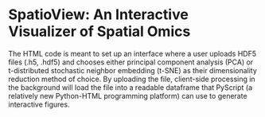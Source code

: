 # SpatioView: An Interactive Visualizer of Spatial Omics

The HTML code is meant to set up an interface where a user uploads HDF5 files (.h5, .hdf5) and chooses either principal component analysis (PCA) or t-distributed stochastic neighbor embedding (t-SNE) as their dimensionality reduction method of choice. By uploading the file, client-side processing in the background will load the file into a readable dataframe that PyScript (a relatively new Python-HTML programming platform) can use to generate interactive figures.

